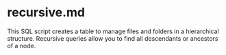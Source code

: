 # recursive.md

This SQL script creates a table to manage files and folders in a hierarchical structure. Recursive queries allow you to find all descendants or ancestors of a node.